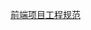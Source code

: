 [前端项目工程规范](./project-format/index.md)

<script setup lang="ts">
import FrontEndPage from './index.vue'
</script>

